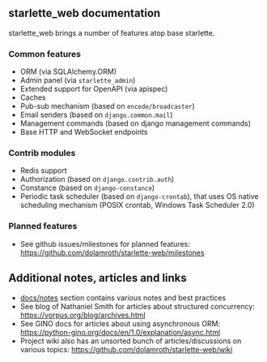 ## starlette_web documentation

starlette_web brings a number of features atop base starlette.

### Common features

- ORM (via SQLAlchemy.ORM)
- Admin panel (via `starlette_admin`)
- Extended support for OpenAPI (via apispec)
- Caches
- Pub-sub mechanism (based on `encode/broadcaster`)
- Email senders (based on `django.common.mail`)
- Management commands (based on django management commands)
- Base HTTP and WebSocket endpoints

### Contrib modules

- Redis support
- Authorization (based on `django.contrib.auth`)
- Constance (based on `django-constance`)
- Periodic task scheduler (based on `django-crontab`), 
  that uses OS native scheduling mechanism (POSIX crontab, Windows Task Scheduler 2.0)

### Planned features

- See github issues/milestones for planned features: 
  https://github.com/dolamroth/starlette-web/milestones

## Additional notes, articles and links

- [docs/notes](./notes) section contains various notes and best practices
- See blog of Nathaniel Smith for articles about structured concurrency: https://vorpus.org/blog/archives.html
- See GINO docs for articles about using asynchronous ORM: https://python-gino.org/docs/en/1.0/explanation/async.html
- Project wiki also has an unsorted bunch of articles/discussions on various topics: https://github.com/dolamroth/starlette-web/wiki
